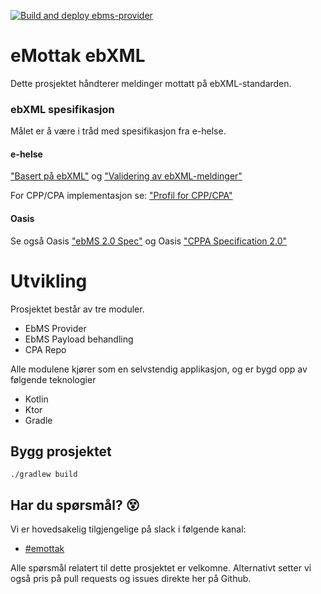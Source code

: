 [![Build and deploy ebms-provider](https://github.com/navikt/ebxml-processor/actions/workflows/build.yaml/badge.svg)](https://github.com/navikt/ebxml-processor/actions/workflows/build.yaml)

# eMottak ebXML
Dette prosjektet håndterer meldinger mottatt på ebXML-standarden.


### ebXML spesifikasjon
Målet er å være i tråd med spesifikasjon fra e-helse.

#### e-helse
["Basert på ebXML"](https://git.sarepta.ehelse.no/publisert/standarder/raw/master/kravdokument/EBXMLrammeverk/HIS%201037_2011%20Rammeverk%20for%20meldingsutveksling%20v1.1%20-oppdatert.pdf) 
og ["Validering av ebXML-meldinger"](https://git.sarepta.ehelse.no/publisert/standarder/raw/master/kravdokument/ValideringAvebXMLMeldinger/HITS%201172_2017%20Validering%20av%20ebXML-meldinger%20-oppdatert.pdf)

For CPP/CPA implementasjon se:  ["Profil for CPP/CPA"](https://www.ehelse.no/standardisering/standarder/profil-for-cpp-cpa--partnerprofiler-og-avtaler/_/attachment/inline/8ff59f07-70be-459a-a644-6b11451d1dc2:b47b3b4b5740def9e91c0cd2795c872dd4196d3c/Profil%20for%20CPP%20CPA%20%E2%80%93%20partnerprofiler%20og%20avtaler.pdf)

#### Oasis
Se også Oasis ["ebMS 2.0 Spec"](https://www.oasis-open.org/committees/ebxml-msg/documents/ebMS_v2_0.pdf)
og Oasis ["CPPA Specification 2.0"](https://www.oasis-open.org/committees/ebxml-cppa/documents/ebcpp-2.0.pdf)


# Utvikling

Prosjektet består av tre moduler. 
* EbMS Provider
* EbMS Payload behandling
* CPA Repo

Alle modulene kjører som en selvstendig applikasjon, og er bygd opp av følgende teknologier
* Kotlin
* Ktor
* Gradle
 
## Bygg prosjektet
```
./gradlew build
```


## Har du spørsmål? :dizzy_face:
Vi er hovedsakelig tilgjengelige på slack i følgende kanal:

- [#emottak](https://nav-it.slack.com/archives/C01P0FUC78A)

Alle spørsmål relatert til dette prosjektet er velkomne. Alternativt setter vi også pris på pull requests og
issues direkte her på Github. 
